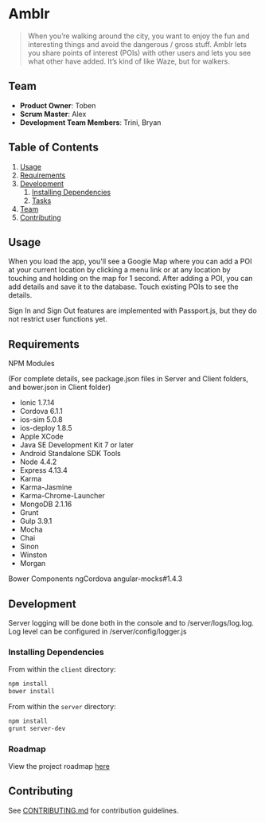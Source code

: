 # Amblr
> When you’re walking around the city, you want to enjoy the fun and interesting things and avoid the dangerous / gross stuff. Amblr lets you share points of interest (POIs) with other users and lets you see what other have added. It’s kind of like Waze, but for walkers.

## Team

  - __Product Owner__: Toben
  - __Scrum Master__: Alex
  - __Development Team Members__: Trini, Bryan

## Table of Contents

1. [Usage](#Usage)
1. [Requirements](#requirements)
1. [Development](#development)
    1. [Installing Dependencies](#installing-dependencies)
    1. [Tasks](#tasks)
1. [Team](#team)
1. [Contributing](#contributing)

## Usage

When you load the app, you'll see a Google Map where you can add a POI at your current location by clicking a menu link or at any location by touching and holding on the map for 1 second. After adding a POI, you can add details and save it to the database. Touch existing POIs to see the details.

Sign In and Sign Out features are implemented with Passport.js, but they do not restrict user functions yet.

## Requirements

NPM Modules

(For complete details, see package.json files in Server and Client folders, and bower.json in Client folder)


- Ionic 1.7.14
- Cordova 6.1.1
- ios-sim 5.0.8
- ios-deploy 1.8.5
- Apple XCode
- Java SE Development Kit 7 or later
- Android Standalone SDK Tools
- Node 4.4.2
- Express 4.13.4
- Karma
- Karma-Jasmine
- Karma-Chrome-Launcher
- MongoDB 2.1.16
- Grunt 
- Gulp 3.9.1
- Mocha
- Chai
- Sinon
- Winston
- Morgan


Bower Components
ngCordova
angular-mocks#1.4.3


## Development

Server logging will be done both in the console and to /server/logs/log.log.
Log level can be configured in /server/config/logger.js

### Installing Dependencies

From within the ```client``` directory:

```sh
npm install
bower install
```

From within the ```server``` directory:

```sh
npm install
grunt server-dev
```

### Roadmap

View the project roadmap [here](https://github.com/mediocreokra/amblr/issues)


## Contributing

See [CONTRIBUTING.md](https://github.com/mediocreokra/amblr/blob/master/_CONTRIBUTING.md) for contribution guidelines.
